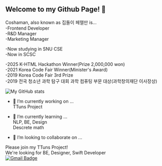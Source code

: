 ## Welcome to my Github Page! 👋

Coshaman, also known as 집돌이 페렐만 is...  
-Frontend Developer  
-R&D Manager  
-Marketing Manager  

-Now studying in SNU CSE  
-Now in SCSC  

-2025 K-HTML Hackathon Winner(Prize 2,000,000 won)  
-2021 Korea Code Fair Winner(Minister's Award)  
-2019 Korea Code Fair 3rd Prize  
-2019 전국 청소년 과학 탐구 대회 과학 컴퓨팅 부문 대상(과학창의재단 이사장상)  

![My GitHub stats](https://github-readme-stats.vercel.app/api?username=coshaman&show=reviews,discussions_started,discussions_answered,prs_merged,prs_merged_percentage&theme=tokyonight)  

- 🔭 I’m currently working on ...  
TTuns Project  

- 🌱 I’m currently learning ...  
NLP, BE, Design  
Descrete math  

- 👯 I’m looking to collaborate on ...  

Please join my TTuns Project!  
We're looking for BE, Designer, Swift Developer  
[![Gmail Badge](https://img.shields.io/badge/Gmail-d14836?style=flat-square&logo=Gmail&logoColor=white&link=mailto:kmcha72@gmail.com)](mailto:kmcha72@gmail.com)
